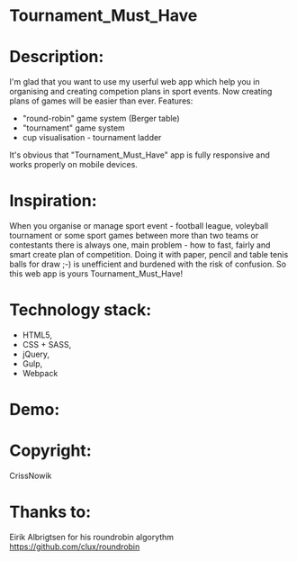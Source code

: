 # Tournament_Must_Have

Description:
=============
I'm glad that you want to use my userful web app which help you in organising and creating competion plans in sport events. Now creating plans of games will be easier than ever.
Features:
*  "round-robin" game system (Berger table)
*  "tournament" game system
*  cup visualisation - tournament ladder 

It's obvious that "Tournament_Must_Have" app is fully responsive and works properly on mobile devices.

Inspiration:
============
When you organise or manage sport event - football league, voleyball tournament or some sport games between more than two teams or contestants there is always one, main problem - how to fast, fairly and smart create plan of competition. Doing it with paper, pencil and table tenis balls for draw ;-) is unefficient and burdened with the risk of confusion. So this web app is yours Tournament_Must_Have!

Technology stack:
=============
* HTML5,
* CSS + SASS,
* jQuery,
* Gulp,
* Webpack

Demo:
=====


Copyright:
==========
CrissNowik

Thanks to:
==========
Eirik Albrigtsen for his roundrobin algorythm https://github.com/clux/roundrobin